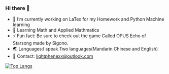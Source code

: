 ### Hi there 👋


- 🔭 I’m currently working on LaTex for my Homework and Python Machine learning
- 🌱 Learning Math and Applied Mathmatics
- ⚡ Fun fact: Be sure to check out the game Called OPUS Echo of Starsong made by Sigono.
- 🌏 Languages:I speak Two languages(Mandarin Chinese and English)
- 💬 Contact: lightphenexx@outlook.com

[![Top Langs](https://github-readme-stats.vercel.app/api/top-langs/?username=OPUS-Lightphenexx&exclude_repo=github-readme-stats,anuraghazra.github.io)](https://github.com/anuraghazra/github-readme-stats)

